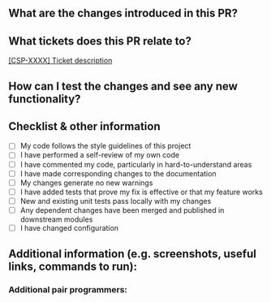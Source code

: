 ## What are the changes introduced in this PR?

## What tickets does this PR relate to?

[[CSP-XXXX] Ticket description](https://jsw.ibm.com/browse/CSP-XXXX)

## How can I test the changes and see any new functionality?

## Checklist & other information

<!-- Delete as necessary -->

- [ ] My code follows the style guidelines of this project
- [ ] I have performed a self-review of my own code
- [ ] I have commented my code, particularly in hard-to-understand areas
- [ ] I have made corresponding changes to the documentation
- [ ] My changes generate no new warnings
- [ ] I have added tests that prove my fix is effective or that my feature works
- [ ] New and existing unit tests pass locally with my changes
- [ ] Any dependent changes have been merged and published in downstream modules
- [ ] I have changed configuration

## Additional information (e.g. screenshots, useful links, commands to run):

### Additional pair programmers:

<!-- Tag other authors here -->
